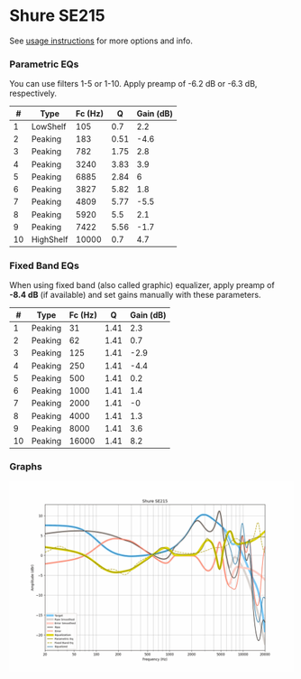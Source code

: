 # Shure SE215
See [usage instructions](https://github.com/jaakkopasanen/AutoEq#usage) for more options and info.

### Parametric EQs
You can use filters 1-5 or 1-10. Apply preamp of -6.2 dB or -6.3 dB, respectively.

|   # | Type      |   Fc (Hz) |    Q |   Gain (dB) |
|-----|-----------|-----------|------|-------------|
|   1 | LowShelf  |       105 | 0.7  |         2.2 |
|   2 | Peaking   |       183 | 0.51 |        -4.6 |
|   3 | Peaking   |       782 | 1.75 |         2.8 |
|   4 | Peaking   |      3240 | 3.83 |         3.9 |
|   5 | Peaking   |      6885 | 2.84 |         6   |
|   6 | Peaking   |      3827 | 5.82 |         1.8 |
|   7 | Peaking   |      4809 | 5.77 |        -5.5 |
|   8 | Peaking   |      5920 | 5.5  |         2.1 |
|   9 | Peaking   |      7422 | 5.56 |        -1.7 |
|  10 | HighShelf |     10000 | 0.7  |         4.7 |

### Fixed Band EQs
When using fixed band (also called graphic) equalizer, apply preamp of **-8.4 dB** (if available) and set gains manually with these parameters.

|   # | Type    |   Fc (Hz) |    Q |   Gain (dB) |
|-----|---------|-----------|------|-------------|
|   1 | Peaking |        31 | 1.41 |         2.3 |
|   2 | Peaking |        62 | 1.41 |         0.7 |
|   3 | Peaking |       125 | 1.41 |        -2.9 |
|   4 | Peaking |       250 | 1.41 |        -4.4 |
|   5 | Peaking |       500 | 1.41 |         0.2 |
|   6 | Peaking |      1000 | 1.41 |         1.4 |
|   7 | Peaking |      2000 | 1.41 |        -0   |
|   8 | Peaking |      4000 | 1.41 |         1.3 |
|   9 | Peaking |      8000 | 1.41 |         3.6 |
|  10 | Peaking |     16000 | 1.41 |         8.2 |

### Graphs
![](./Shure%20SE215.png)
